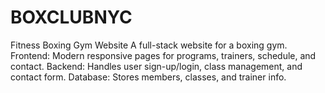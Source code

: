 # BOXCLUBNYC
Fitness Boxing Gym Website  A full-stack website for a boxing gym.  Frontend: Modern responsive pages for programs, trainers, schedule, and contact.  Backend: Handles user sign-up/login, class management, and contact form.  Database: Stores members, classes, and trainer info.
